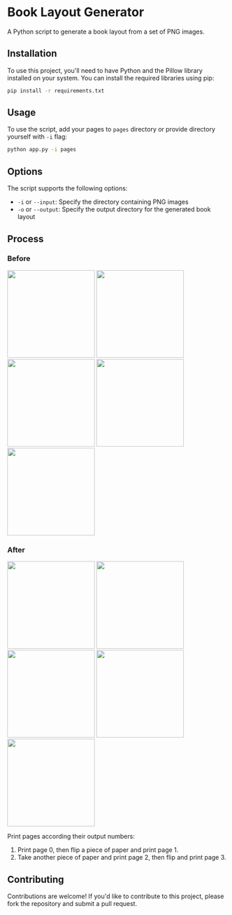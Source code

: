 # Book Layout Generator

A Python script to generate a book layout from a set of PNG images.

## Installation

To use this project, you'll need to have Python and the Pillow library installed on your system.
You can install the required libraries using pip:

```bash
pip install -r requirements.txt
```

## Usage

To use the script, add your pages to `pages` directory
or provide directory yourself with `-i` flag:

```bash
python app.py -i pages
```

## Options
The script supports the following options:

- `-i` or `--input`: Specify the directory containing PNG images
- `-o` or `--output`: Specify the output directory for the generated book layout

## Process

### Before
<img src="pages/0.png" width="200" />
<img src="pages/1.png" width="200" />
<img src="pages/2.png" width="200" />
<img src="pages/3.png" width="200" />
<img src="pages/4.png" width="200" />

### After
<img src="out/0.png" width="200" />
<img src="out/1.png" width="200" />
<img src="out/2.png" width="200" />
<img src="out/3.png" width="200" />
<img src="out/4.png" width="200" />

Print pages according their output numbers:
1. Print page 0, then flip a piece of paper and print page 1.
2. Take another piece of paper and print page 2, then flip and print page 3.

## Contributing

Contributions are welcome! If you'd like to contribute to this project, please fork the repository and submit a pull
request.
